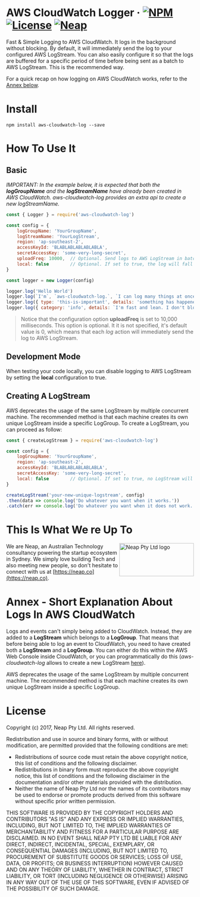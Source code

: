 # AWS CloudWatch Logger &middot;  [![NPM](https://img.shields.io/npm/v/aws-cloudwatch-log.svg?style=flat)](https://www.npmjs.com/package/aws-cloudwatch-log) [![License](https://img.shields.io/badge/License-BSD%203--Clause-blue.svg)](https://opensource.org/licenses/BSD-3-Clause) [![Neap](https://neap.co/img/made_by_neap.svg)](#this-is-what-we-re-up-to)

Fast & Simple Logging to AWS CloudWatch. It logs in the background without blocking. By default, it will immediately send the log to your configured AWS LogStream. You can also easily configure it so that the logs are buffered for a specific period of time before being sent as a batch to AWS LogStream. This is the recommended way. 

For a quick recap on how logging on AWS CloudWatch works, refer to the [Annex below](#annex-short-explanation-about-logs-in-aws-cloudwatch).   

# Install
```
npm install aws-cloudwatch-log --save
```

# How To Use It
## Basic
_IMPORTANT: In the example below, it is expected that both the __logGroupName__ and the __logStreamName__ have already been created in AWS CloudWatch. aws-cloudwatch-log provides an extra api to create a new logStreamName._

```js
const { Logger } = require('aws-cloudwatch-log')

const config = { 
	logGroupName: 'YourGroupName', 
	logStreamName: 'YourLogStream', 
	region: 'ap-southeast-2', 
	accessKeyId: 'BLABLABLABLABLABLA', 
	secretAccessKey: 'some-very-long-secret', 
	uploadFreq: 10000, 	// Optional. Send logs to AWS LogStream in batches after 10 seconds intervals.
	local: false 		// Optional. If set to true, the log will fall back to the standard 'console.log'.
}

const logger = new Logger(config)

logger.log('Hello World')
logger.log(`I'm`, `aws-cloudwatch-log.`, `I can log many things at once, as well as objects as follow:`)
logger.log({ type: 'this-is-important', details: 'something has happened!' })
logger.log({ category: 'info', details: `I'm fast and lean. I don't block, and everything happens in the background!` })
```

> Notice that the configuration option __uploadFreq__ is set to 10,000 milliseconds. This option is optional. It it is not specified, it's default value is 0, which means that each _log_ action will immediately send the log to AWS LogStream.

## Development Mode
When testing your code locally, you can disable logging to AWS LogStream by setting the __local__ configuration to true. 

## Creating A LogStream
AWS deprecates the usage of the same LogStream by multiple concurrent machine. The recommended method is that each machine creates its own unique LogStream inside a specific LogGroup. To create a LogStream, you can proceed as follow:

```js
const { createLogStream } = require('aws-cloudwatch-log')

const config = { 
	logGroupName: 'YourGroupName', 
	region: 'ap-southeast-2', 
	accessKeyId: 'BLABLABLABLABLABLA', 
	secretAccessKey: 'some-very-long-secret', 
	local: false 		// Optional. If set to true, no LogStream will be created.
}

createLogStream('your-new-unique-logstream', config)
.then(data => console.log('Do whatever you want when it works.'))
.catch(err => console.log('Do whatever you want when it does not work.'))
```

# This Is What We re Up To
<a href="https://neap.co" target="_blank"><img src="https://neap.co/img/neap_color_horizontal.png" alt="Neap Pty Ltd logo" title="Neap" height="89" width="200" style="float: right" align="right" /></a>
We are Neap, an Australian Technology consultancy powering the startup ecosystem in Sydney. We simply love building Tech and also meeting new people, so don't hesitate to connect with us at [https://neap.co](https://neap.co).

# Annex - Short Explanation About Logs In AWS CloudWatch
Logs and events can't simply being added to CloudWatch. Instead, they are added to a __LogStream__ which belongs to a __LogGroup__. That means that before being able to log an event to CloudWatch, you need to have created both a __LogStream__ and a __LogGroup__. You can either do this within the AWS Web Console inside CloudWatch, or you can programmatically do this (_aws-cloudwatch-log_ allows to create a new LogStream [here](#creating-a-logstream)).

AWS deprecates the usage of the same LogStream by multiple concurrent machine. The recommended method is that each machine creates its own unique LogStream inside a specific LogGroup.

# License
Copyright (c) 2017, Neap Pty Ltd.
All rights reserved.

Redistribution and use in source and binary forms, with or without modification, are permitted provided that the following conditions are met:
* Redistributions of source code must retain the above copyright notice, this list of conditions and the following disclaimer.
* Redistributions in binary form must reproduce the above copyright notice, this list of conditions and the following disclaimer in the documentation and/or other materials provided with the distribution.
* Neither the name of Neap Pty Ltd nor the names of its contributors may be used to endorse or promote products derived from this software without specific prior written permission.

THIS SOFTWARE IS PROVIDED BY THE COPYRIGHT HOLDERS AND CONTRIBUTORS "AS IS" AND
ANY EXPRESS OR IMPLIED WARRANTIES, INCLUDING, BUT NOT LIMITED TO, THE IMPLIED
WARRANTIES OF MERCHANTABILITY AND FITNESS FOR A PARTICULAR PURPOSE ARE
DISCLAIMED. IN NO EVENT SHALL NEAP PTY LTD BE LIABLE FOR ANY
DIRECT, INDIRECT, INCIDENTAL, SPECIAL, EXEMPLARY, OR CONSEQUENTIAL DAMAGES
(INCLUDING, BUT NOT LIMITED TO, PROCUREMENT OF SUBSTITUTE GOODS OR SERVICES;
LOSS OF USE, DATA, OR PROFITS; OR BUSINESS INTERRUPTION) HOWEVER CAUSED AND
ON ANY THEORY OF LIABILITY, WHETHER IN CONTRACT, STRICT LIABILITY, OR TORT
(INCLUDING NEGLIGENCE OR OTHERWISE) ARISING IN ANY WAY OUT OF THE USE OF THIS
SOFTWARE, EVEN IF ADVISED OF THE POSSIBILITY OF SUCH DAMAGE.

